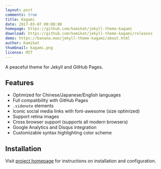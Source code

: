 ```yaml
---
layout: post
comments: true
title: Kagami
date: 2017-03-07 00:00:00
homepage: https://github.com/kamikat/jekyll-theme-kagami
download: https://github.com/kamikat/jekyll-theme-kagami/releases
demo: https://banana.moe/jekyll-theme-kagami/about.html
author: Kamikat
thumbnail: kagami.png
license: MIT
---
```


A peaceful theme for Jekyll and GitHub Pages.

## Features

* Optimized for Chinese/Japanese/English languages
* Full compatibility with GitHub Pages
* `.sidenote` elements
* Iconic social media links with font-awesome (size optimized)
* Support retina images
* Cross browser support (supports all modern browsers)
* Google Analytics and Disqus integration
* Customizable syntax highlighting color scheme

## Installation

Visit [project homepage][project-home] for instructions on installation and configuration.

[project-home]: https://github.com/kamikat/jekyll-theme-kagami
